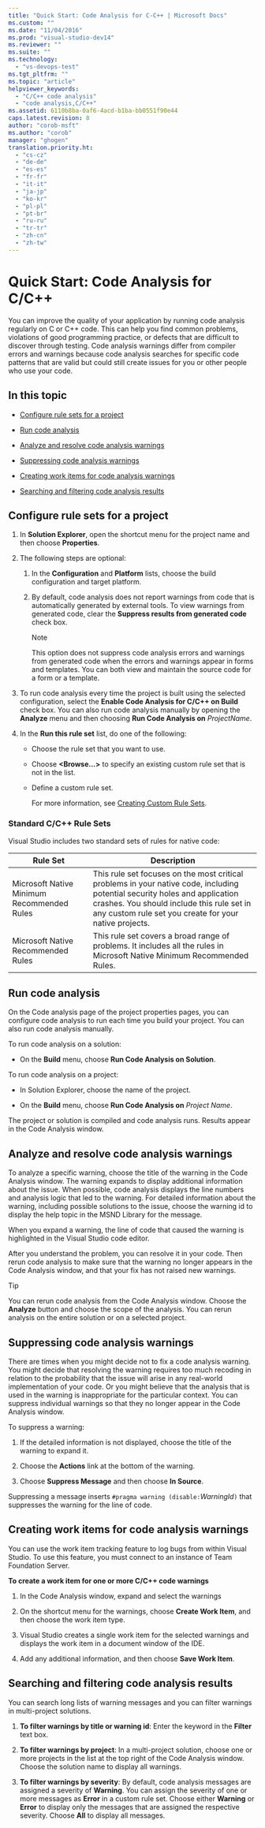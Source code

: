 ```yaml
---
title: "Quick Start: Code Analysis for C-C++ | Microsoft Docs"
ms.custom: ""
ms.date: "11/04/2016"
ms.prod: "visual-studio-dev14"
ms.reviewer: ""
ms.suite: ""
ms.technology: 
  - "vs-devops-test"
ms.tgt_pltfrm: ""
ms.topic: "article"
helpviewer_keywords: 
  - "C/C++ code analysis"
  - "code analysis,C/C++"
ms.assetid: 6110b8ba-0af6-4acd-b1ba-bb0551f90e44
caps.latest.revision: 8
author: "corob-msft"
ms.author: "corob"
manager: "ghogen"
translation.priority.ht: 
  - "cs-cz"
  - "de-de"
  - "es-es"
  - "fr-fr"
  - "it-it"
  - "ja-jp"
  - "ko-kr"
  - "pl-pl"
  - "pt-br"
  - "ru-ru"
  - "tr-tr"
  - "zh-cn"
  - "zh-tw"
---
```

# Quick Start: Code Analysis for C/C++
You can improve the quality of your application by running code analysis regularly on C or C++ code. This can help you find common problems, violations of good programming practice, or defects that are difficult to discover through testing. Code analysis warnings differ from compiler errors and warnings because code analysis searches for specific code patterns that are valid but could still create issues for you or other people who use your code.  
  
## In this topic  
  
-   [Configure rule sets for a project](../code-quality/quick-start-code-analysis-for-c-cpp.md#BKMK_ConfigureRuleSets)  
  
-   [Run code analysis](../code-quality/quick-start-code-analysis-for-c-cpp.md#BKMK_Run)  
  
-   [Analyze and resolve code analysis warnings](../code-quality/quick-start-code-analysis-for-c-cpp.md#BKMK_Analyze)  
  
-   [Suppressing code analysis warnings](../code-quality/quick-start-code-analysis-for-c-cpp.md#BKMK_Suppress)  
  
-   [Creating work items for code analysis warnings](../code-quality/quick-start-code-analysis-for-c-cpp.md#BKMK_Creating_work_items_for_code_analysis_warnings)  
  
-   [Searching and filtering code analysis results](../code-quality/quick-start-code-analysis-for-c-cpp.md#BKMK_Search)  
  
##  <a name="BKMK_ConfigureRuleSets"></a> Configure rule sets for a project  
  
1.  In **Solution Explorer**, open the shortcut menu for the project name and then choose **Properties**.  
  
2.  The following steps are optional:  
  
    1.  In the **Configuration** and **Platform** lists, choose the build configuration and target platform.  
  
    2.  By default, code analysis does not report warnings from code that is automatically generated by external tools. To view warnings from generated code, clear the **Suppress results from generated code** check box.  
  
        > [!NOTE]
        >  This option does not suppress code analysis errors and warnings from generated code when the errors and warnings appear in forms and templates. You can both view and maintain the source code for a form or a template.  
  
3.  To run code analysis every time the project is built using the selected configuration, select the **Enable Code Analysis for C/C++ on Build** check box. You can also run code analysis manually by opening the **Analyze** menu and then choosing **Run Code Analysis on** *ProjectName*.  
  
4.  In the **Run this rule set** list, do one of the following:  
  
    -   Choose the rule set that you want to use.  
  
    -   Choose **\<Browse...>** to specify an existing custom rule set that is not in the list.  
  
    -   Define a custom rule set.  
  
         For more information, see [Creating Custom Rule Sets](../code-quality/creating-custom-code-analysis-rule-sets.md).  
  
### Standard C/C++ Rule Sets  
 Visual Studio includes two standard sets of rules for native code:  
  
|Rule Set|Description|  
|--------------|-----------------|  
|Microsoft Native Minimum Recommended Rules|This rule set focuses on the most critical problems in your native code, including potential security holes and application crashes. You should include this rule set in any custom rule set you create for your native projects.|  
|Microsoft Native Recommended Rules|This rule set covers a broad range of problems. It includes all the rules in Microsoft Native Minimum Recommended Rules.|  
  
##  <a name="BKMK_Run"></a> Run code analysis  
 On the Code analysis page of the project properties pages, you can configure code analysis to run each time you build your project. You can also run code analysis manually.  
  
 To run code analysis on a solution:  
  
-   On the **Build** menu, choose **Run Code Analysis on Solution**.  
  
 To run code analysis on a project:  
  
-   In Solution Explorer, choose the name of the project.  
  
-   On the **Build** menu, choose **Run Code Analysis on** *Project Name*.  
  
 The project or solution is compiled and code analysis runs. Results appear in the Code Analysis window.  
  
##  <a name="BKMK_Analyze"></a> Analyze and resolve code analysis warnings  
 To analyze a specific warning, choose the title of the warning in the Code Analysis window. The warning expands to display additional information about the issue. When possible, code analysis displays the line numbers and analysis logic that led to the warning. For detailed information about the warning, including possible solutions to the issue, choose the warning id to display the help topic in the MSND Library for the message.  
  
 When you expand a warning, the line of code that caused the warning is highlighted in the Visual Studio code editor.  
  
 After you understand the problem, you can resolve it in your code. Then rerun code analysis to make sure that the warning no longer appears in the Code Analysis window, and that your fix has not raised new warnings.  
  
> [!TIP]
>  You can rerun code analysis from the Code Analysis window. Choose the **Analyze** button and choose the scope of the analysis. You can rerun analysis on the entire solution or on a selected project.  
  
##  <a name="BKMK_Suppress"></a> Suppressing code analysis warnings  
 There are times when you might decide not to fix a code analysis warning. You might decide that resolving the warning requires too much recoding in relation to the probability that the issue will arise in any real-world implementation of your code. Or you might believe that the analysis that is used in the warning is inappropriate for the particular context. You can suppress individual warnings so that they no longer appear in the Code Analysis window.  
  
 To suppress a warning:  
  
1.  If the detailed information is not displayed, choose the title of the warning to expand it.  
  
2.  Choose the **Actions** link at the bottom of the warning.  
  
3.  Choose **Suppress Message** and then choose **In Source**.  
  
 Suppressing a message inserts `#pragma warning (disable:`*WarningId*`)` that suppresses the warning for the line of code.  
  
##  <a name="BKMK_Creating_work_items_for_code_analysis_warnings"></a> Creating work items for code analysis warnings  
 You can use the work item tracking feature to log bugs from within Visual Studio. To use this feature, you must connect to an instance of Team Foundation Server.  
  
 **To create a work item for one or more C/C++ code warnings**  
  
1.  In the Code Analysis window, expand and select the warnings  
  
2.  On the shortcut menu for the warnings, choose **Create Work Item**, and then choose the work item type.  
  
3.  Visual Studio creates a single work item for the selected warnings and displays the work item in a document window of the IDE.  
  
4.  Add any additional information, and then choose **Save Work Item**.  
  
##  <a name="BKMK_Search"></a> Searching and filtering code analysis results  
 You can search long lists of warning messages and you can filter warnings in multi-project solutions.  
  
1.  **To filter warnings by title or warning id**: Enter the keyword in the **Filter** text box.  
  
2.  **To filter warnings by project**: In a multi-project solution, choose one or more projects in the list at the top right of the Code Analysis window. Choose the solution name to display all warnings.  
  
3.  **To filter warnings by severity**: By default, code analysis messages are assigned a severity of **Warning**. You can assign the severity of one or more messages as **Error** in a custom rule set. Choose either **Warning** or **Error** to display only the messages that are assigned the respective severity. Choose **All** to display all messages.